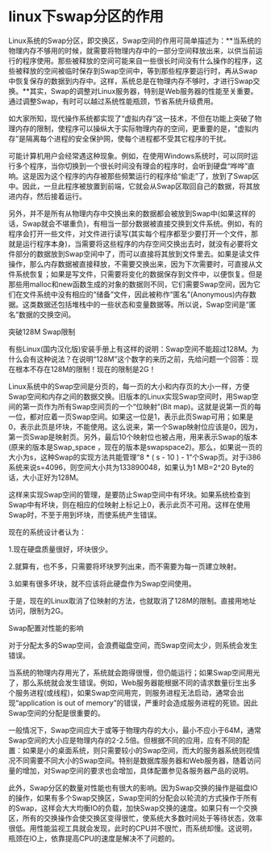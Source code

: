 # linux下swap分区的作用

Linux系统的Swap分区，即交换区，Swap空间的作用可简单描述为：**当系统的物理内存不够用的时候，就需要将物理内存中的一部分空间释放出来，以供当前运行的程序使用。那些被释放的空间可能来自一些很长时间没有什么操作的程序，这些被释放的空间被临时保存到Swap空间中，等到那些程序要运行时，再从Swap中恢复保存的数据到内存中。这样，系统总是在物理内存不够时，才进行Swap交换。**其实，Swap的调整对Linux服务器，特别是Web服务器的性能至关重要。通过调整Swap，有时可以越过系统性能瓶颈，节省系统升级费用。

​        如大家所知，现代操作系统都实现了“虚拟内存”这一技术，不但在功能上突破了物理内存的限制，使程序可以操纵大于实际物理内存的空间，更重要的是，“虚拟内存”是隔离每个进程的安全保护网，使每个进程都不受其它程序的干扰。

​        可能计算机用户会经常遇这种现象。例如，在使用Windows系统时，可以同时运行多个程序，当你切换到一个很长时间没有理会的程序时，会听到硬盘“哗哗”直响。这是因为这个程序的内存被那些频繁运行的程序给“偷走”了，放到了Swap区中。因此，一旦此程序被放置到前端，它就会从Swap区取回自己的数据，将其放进内存，然后接着运行。

​        另外，并不是所有从物理内存中交换出来的数据都会被放到Swap中(如果这样的话，Swap就会不堪重负)，有相当一部分数据被直接交换到文件系统。例如，有的程序会打开一些文件，对文件进行读写(其实每个程序都至少要打开一个文件，那就是运行程序本身)，当需要将这些程序的内存空间交换出去时，就没有必要将文件部分的数据放到Swap空间中了，而可以直接将其放到文件里去。如果是读文件操作，那么内存数据被直接释放，不需要交换出来，因为下次需要时，可直接从文件系统恢复；如果是写文件，只需要将变化的数据保存到文件中，以便恢复。但是那些用malloc和new函数生成的对象的数据则不同，它们需要Swap空间，因为它们在文件系统中没有相应的“储备”文件，因此被称作“匿名”(Anonymous)内存数据。这类数据还包括堆栈中的一些状态和变量数据等。所以说，Swap空间是“匿名”数据的交换空间。

   突破128M Swap限制

​       有些Linux(国内汉化版)安装手册上有这样的说明：Swap空间不能超过128M。为什么会有这种说法？在说明“128M”这个数字的来历之前，先给问题一个回答：现在根本不存在128M的限制！现在的限制是2G！

​       Linux系统中的Swap空间是分页的，每一页的大小和内存页的大小一样，方便Swap空间和内存之间的数据交换。旧版本的Linux实现Swap空间时，用Swap空间的第一页作为所有Swap空间页的一个“位映射”(Bit map)。这就是说第一页的每一位，都对应着一页Swap空间。如果这一位是1，表示此页Swap可用；如果是0，表示此页是坏块，不能使用。这么说来，第一个Swap映射位应该是0，因为，第一页Swap是映射页。另外，最后10个映射位也被占用，用来表示Swap的版本(原来的版本是Swap_space ，现在的版本是swapspace2)。那么，如果说一页的大小为s，这种Swap的实现方法共能管理“8 * ( s - 10 ) - 1”个Swap页。对于i386系统来说s=4096，则空间大小共为133890048，如果认为1 MB=2^20 Byte的话，大小正好为128M。

​      这样来实现Swap空间的管理，是要防止Swap空间中有坏块。如果系统检查到Swap中有坏块，则在相应的位映射上标记上0，表示此页不可用。这样在使用Swap时，不至于用到坏块，而使系统产生错误。

   现在的系统设计者认为：

   1.现在硬盘质量很好，坏块很少。

   2.就算有，也不多，只需要将坏块罗列出来，而不需要为每一页建立映射。

   3.如果有很多坏块，就不应该将此硬盘作为Swap空间使用。

   于是，现在的Linux取消了位映射的方法，也就取消了128M的限制。直接用地址访问，限制为2G。

   Swap配置对性能的影响

​       对于分配太多的Swap空间，会浪费磁盘空间，而Swap空间太少，则系统会发生错误。

​       当系统的物理内存用光了，系统就会跑得很慢，但仍能运行；如果Swap空间用光了，那么系统就会发生错误。例如，Web服务器能根据不同的请求数量衍生出多个服务进程(或线程)，如果Swap空间用完，则服务进程无法启动，通常会出现“application is out of memory”的错误，严重时会造成服务进程的死锁。因此Swap空间的分配是很重要的。

​       一般情况下，Swap空间应大于或等于物理内存的大小，最小不应小于64M，通常Swap空间的大小应是物理内存的2-2.5倍。但根据不同的应用，应有不同的配置：如果是小的桌面系统，则只需要较小的Swap空间，而大的服务器系统则视情况不同需要不同大小的Swap空间。特别是数据库服务器和Web服务器，随着访问量的增加，对Swap空间的要求也会增加，具体配置参见各服务器产品的说明。

​       此外，Swap分区的数量对性能也有很大的影响。因为Swap交换的操作是磁盘IO的操作，如果有多个Swap交换区，Swap空间的分配会以轮流的方式操作于所有的Swap，这样会大大均衡IO的负载，加快Swap交换的速度。如果只有一个交换区，所有的交换操作会使交换区变得很忙，使系统大多数时间处于等待状态，效率很低。用性能监视工具就会发现，此时的CPU并不很忙，而系统却慢。这说明，瓶颈在IO上，依靠提高CPU的速度是解决不了问题的。

































